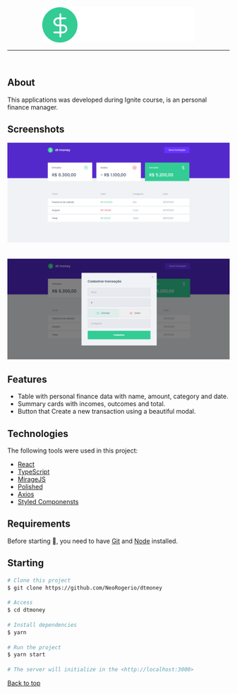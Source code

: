 <div align="center" id="top"> 
  <img src="./src/assets/logo.svg" alt="02 Dtmoney" />
</div>

<hr/>
<br>

## About

This applications was developed during Ignite course, is an personal finance manager.

## Screenshots

<div align="center" id="top"> 
  <img src="./src/assets/screen1.png" alt="02 Dtmoney" />
</div>
<br/>
<br/>
<div align="center" id="top"> 
  <img src="./src/assets/screen2.png" alt="02 Dtmoney" />
</div>

## Features

- Table with personal finance data with name, amount, category and date.
- Summary cards with incomes, outcomes and total.
- Button that Create a new transaction using a beautiful modal.

## Technologies

The following tools were used in this project:

- [React](https://pt-br.reactjs.org/)
- [TypeScript](https://www.typescriptlang.org/)
- [MirageJS](https://miragejs.com/)
- [Polished](https://polished.js.org/)
- [Axios](https://github.com/axios/axios)
- [Styled Componensts](https://styled-components.com/)

## Requirements

Before starting 🏁, you need to have [Git](https://git-scm.com) and [Node](https://nodejs.org/en/) installed.

## Starting

```bash
# Clone this project
$ git clone https://github.com/NeoRogerio/dtmoney

# Access
$ cd dtmoney

# Install dependencies
$ yarn

# Run the project
$ yarn start

# The server will initialize in the <http://localhost:3000>
```

<a href="#top">Back to top</a>
